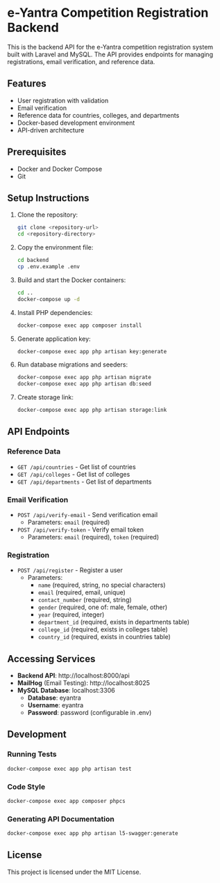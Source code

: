 # e-Yantra Competition Registration Backend

This is the backend API for the e-Yantra competition registration system built with Laravel and MySQL. The API provides endpoints for managing registrations, email verification, and reference data.

## Features

- User registration with validation
- Email verification
- Reference data for countries, colleges, and departments
- Docker-based development environment
- API-driven architecture

## Prerequisites

- Docker and Docker Compose
- Git

## Setup Instructions

1. Clone the repository:
   ```bash
   git clone <repository-url>
   cd <repository-directory>
   ```

2. Copy the environment file:
   ```bash
   cd backend
   cp .env.example .env
   ```

3. Build and start the Docker containers:
   ```bash
   cd ..
   docker-compose up -d
   ```

4. Install PHP dependencies:
   ```bash
   docker-compose exec app composer install
   ```

5. Generate application key:
   ```bash
   docker-compose exec app php artisan key:generate
   ```

6. Run database migrations and seeders:
   ```bash
   docker-compose exec app php artisan migrate
   docker-compose exec app php artisan db:seed
   ```

7. Create storage link:
   ```bash
   docker-compose exec app php artisan storage:link
   ```

## API Endpoints

### Reference Data
- `GET /api/countries` - Get list of countries
- `GET /api/colleges` - Get list of colleges
- `GET /api/departments` - Get list of departments

### Email Verification
- `POST /api/verify-email` - Send verification email
  - Parameters: `email` (required)
- `POST /api/verify-token` - Verify email token
  - Parameters: `email` (required), `token` (required)

### Registration
- `POST /api/register` - Register a user
  - Parameters: 
    - `name` (required, string, no special characters)
    - `email` (required, email, unique)
    - `contact_number` (required, string)
    - `gender` (required, one of: male, female, other)
    - `year` (required, integer)
    - `department_id` (required, exists in departments table)
    - `college_id` (required, exists in colleges table)
    - `country_id` (required, exists in countries table)

## Accessing Services

- **Backend API**: http://localhost:8000/api
- **MailHog** (Email Testing): http://localhost:8025
- **MySQL Database**: localhost:3306
  - **Database**: eyantra
  - **Username**: eyantra
  - **Password**: password (configurable in .env)

## Development

### Running Tests

```bash
docker-compose exec app php artisan test
```

### Code Style

```bash
docker-compose exec app composer phpcs
```

### Generating API Documentation

```bash
docker-compose exec app php artisan l5-swagger:generate
```

## License

This project is licensed under the MIT License.